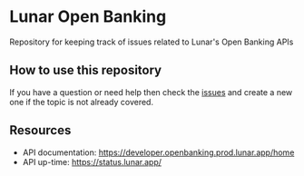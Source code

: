 # Lunar Open Banking

Repository for keeping track of issues related to Lunar's Open Banking APIs

## How to use this repository

If you have a question or need help then check the [issues](https://github.com/lunarway/openbanking/issues) and create a new one if the topic is not already covered.

## Resources

- API documentation: <https://developer.openbanking.prod.lunar.app/home>
- API up-time: <https://status.lunar.app/>
